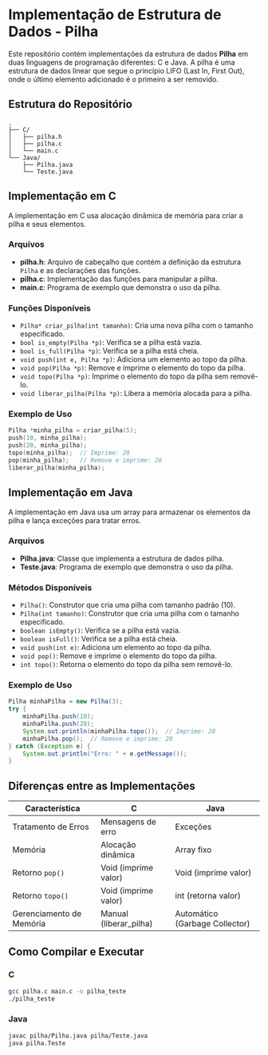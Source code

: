 # Implementação de Estrutura de Dados - Pilha

Este repositório contém implementações da estrutura de dados **Pilha** em duas linguagens de programação diferentes: C e Java. A pilha é uma estrutura de dados linear que segue o princípio LIFO (Last In, First Out), onde o último elemento adicionado é o primeiro a ser removido.

## Estrutura do Repositório

```
.
├── C/
│   ├── pilha.h
│   ├── pilha.c
│   └── main.c
└── Java/
    ├── Pilha.java
    └── Teste.java
```

## Implementação em C

A implementação em C usa alocação dinâmica de memória para criar a pilha e seus elementos.

### Arquivos

- **pilha.h**: Arquivo de cabeçalho que contém a definição da estrutura `Pilha` e as declarações das funções.
- **pilha.c**: Implementação das funções para manipular a pilha.
- **main.c**: Programa de exemplo que demonstra o uso da pilha.

### Funções Disponíveis

- `Pilha* criar_pilha(int tamanho)`: Cria uma nova pilha com o tamanho especificado.
- `bool is_empty(Pilha *p)`: Verifica se a pilha está vazia.
- `bool is_full(Pilha *p)`: Verifica se a pilha está cheia.
- `void push(int e, Pilha *p)`: Adiciona um elemento ao topo da pilha.
- `void pop(Pilha *p)`: Remove e imprime o elemento do topo da pilha.
- `void topo(Pilha *p)`: Imprime o elemento do topo da pilha sem removê-lo.
- `void liberar_pilha(Pilha *p)`: Libera a memória alocada para a pilha.

### Exemplo de Uso

```c
Pilha *minha_pilha = criar_pilha(5);
push(10, minha_pilha);
push(20, minha_pilha);
topo(minha_pilha);  // Imprime: 20
pop(minha_pilha);   // Remove e imprime: 20
liberar_pilha(minha_pilha);
```

## Implementação em Java

A implementação em Java usa um array para armazenar os elementos da pilha e lança exceções para tratar erros.

### Arquivos

- **Pilha.java**: Classe que implementa a estrutura de dados pilha.
- **Teste.java**: Programa de exemplo que demonstra o uso da pilha.

### Métodos Disponíveis

- `Pilha()`: Construtor que cria uma pilha com tamanho padrão (10).
- `Pilha(int tamanho)`: Construtor que cria uma pilha com o tamanho especificado.
- `boolean isEmpty()`: Verifica se a pilha está vazia.
- `boolean isFull()`: Verifica se a pilha está cheia.
- `void push(int e)`: Adiciona um elemento ao topo da pilha.
- `void pop()`: Remove e imprime o elemento do topo da pilha.
- `int topo()`: Retorna o elemento do topo da pilha sem removê-lo.

### Exemplo de Uso

```java
Pilha minhaPilha = new Pilha(3);
try {
    minhaPilha.push(10);
    minhaPilha.push(20);
    System.out.println(minhaPilha.topo());  // Imprime: 20
    minhaPilha.pop();  // Remove e imprime: 20
} catch (Exception e) {
    System.out.println("Erro: " + e.getMessage());
}
```

## Diferenças entre as Implementações

| Característica | C | Java |
|----------------|---|------|
| Tratamento de Erros | Mensagens de erro | Exceções |
| Memória | Alocação dinâmica | Array fixo |
| Retorno `pop()` | Void (imprime valor) | Void (imprime valor) |
| Retorno `topo()` | Void (imprime valor) | int (retorna valor) |
| Gerenciamento de Memória | Manual (liberar_pilha) | Automático (Garbage Collector) |

## Como Compilar e Executar

### C

```bash
gcc pilha.c main.c -o pilha_teste
./pilha_teste
```

### Java

```bash
javac pilha/Pilha.java pilha/Teste.java
java pilha.Teste
```
